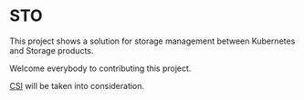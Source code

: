 # STO

This project shows a solution for storage management between Kubernetes and Storage products.

Welcome everybody to contributing this project.

[CSI](http://blog.kubernetes.io/2018/01/introducing-container-storage-interface.html) will be taken into consideration.

